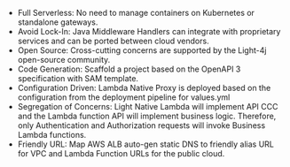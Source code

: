 * Full Serverless: No need to manage containers on Kubernetes or standalone gateways.
* Avoid Lock-In: Java Middleware Handlers can integrate with proprietary services and can be ported between cloud vendors.
* Open Source: Cross-cutting concerns are supported by the Light-4j open-source community.
* Code Generation: Scaffold a project based on the OpenAPI 3 specification with SAM template.
* Configuration Driven: Lambda Native Proxy is deployed based on the configuration from the deployment pipeline for values.yml
* Segregation of Concerns: Light Native Lambda will implement API CCC and the Lambda function API will implement business logic. Therefore, only Authentication and Authorization requests will invoke Business Lambda functions.
* Friendly URL: Map AWS ALB auto-gen static DNS to friendly alias URL for VPC and Lambda Function URLs for the public cloud.
